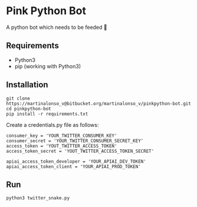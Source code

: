 # Pink Python Bot
A python bot which needs to be feeded :snake:

## Requirements

- Python3
- pip (working with Python3)

## Installation

    git clone https://martinalonso_v@bitbucket.org/martinalonso_v/pinkpython-bot.git
    cd pinkpython-bot
    pip install -r requirements.txt

Create a credentials.py file as follows:

    consumer_key = 'YOUR_TWITTER_CONSUMER_KEY'
    consumer_secret = 'YOUR_TWITTER_CONSUMER_SECRET_KEY'
    access_token = 'YOUT_TWITTER_ACCESS_TOKEN'
    access_token_secret = 'YOUT_TWITTER_ACCESS_TOKEN_SECRET'

    apiai_access_token_developer = 'YOUR_APIAI_DEV_TOKEN'
    apiai_access_token_client = 'YOUR_APIAI_PROD_TOKEN'

## Run

    python3 twitter_snake.py
